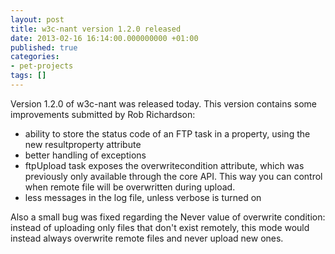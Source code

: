 ```yaml
---
layout: post
title: w3c-nant version 1.2.0 released
date: 2013-02-16 16:14:00.000000000 +01:00
published: true
categories:
- pet-projects
tags: []
---
```


Version 1.2.0 of w3c-nant was released today. This version contains some improvements submitted by Rob Richardson:
<ul>
<li>ability to store the status code of an FTP task in a property, using the new resultproperty attribute</li>
<li>better handling of exceptions</li>
<li>ftpUpload task exposes the overwritecondition attribute, which was previously only available through the core API. This way you can control when remote file will be overwritten during upload.</li>
<li>less messages in the log file, unless verbose is turned on</li>
</ul>

Also a small bug was fixed regarding the Never value of overwrite condition: instead of uploading only files that don't exist remotely, this mode would instead always overwrite remote files and never upload new ones.
